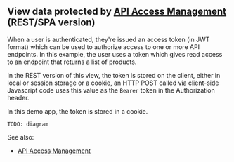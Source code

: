 ## View data protected by [API Access Management](https://developer.okta.com/docs/concepts/api-access-management/) (REST/SPA version)

When a user is authenticated, they're issued an access token (in JWT format) which can be used to authorize access to one or more API endpoints.  In this example, the user uses a token which gives read access to an endpoint that returns a list of products.

In the REST version of this view, the token is stored on the client, either in local or session storage or a cookie, an HTTP POST called via client-side Javascript code uses this value as the `Bearer` token in the Authorization header.

In this demo app, the token is stored in a cookie.

`TODO: diagram`

See also:

- [API Access Management](https://help.okta.com/en/prod/Content/Topics/Security/API_Access.htm)
